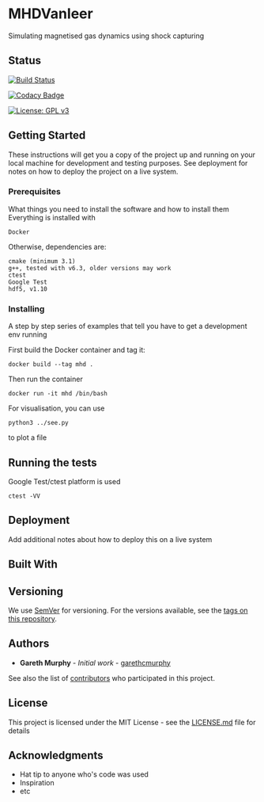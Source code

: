 # MHDVanleer

Simulating magnetised gas dynamics using shock capturing

## Status

[![Build Status](https://travis-ci.org/mhdproject/mhdvanleer.svg?branch=master)](https://travis-ci.org/mhdproject/mhdvanleer)

[![Codacy Badge](https://api.codacy.com/project/badge/Grade/9b7d2877bde0435d897f31e8c50497e6)](https://www.codacy.com/app/garethcmurphy/mhdvanleer?utm_source=github.com&amp;utm_medium=referral&amp;utm_content=garethcmurphy/mhdvanleer&amp;utm_campaign=Badge_Grade)

[![License: GPL v3](https://img.shields.io/badge/License-GPL%20v3-blue.svg)](https://www.gnu.org/licenses/gpl-3.0)


## Getting Started

These instructions will get you a copy of the project up and running on your local machine for development and testing purposes. See deployment for notes on how to deploy the project on a live system.

### Prerequisites

What things you need to install the software and how to install them
Everything is installed with
```
Docker
```

Otherwise, dependencies are:

```
cmake (minimum 3.1)
g++, tested with v6.3, older versions may work
ctest
Google Test
hdf5, v1.10
```

### Installing

A step by step series of examples that tell you have to get a development env running

First build the Docker container and tag it:
```
docker build --tag mhd .
```
Then run the container

```
docker run -it mhd /bin/bash 
```

For visualisation, you can use 
```
python3 ../see.py 
```
to plot a file

## Running the tests

Google Test/ctest platform is used

```
ctest -VV
```



## Deployment

Add additional notes about how to deploy this on a live system

## Built With




## Versioning

We use [SemVer](http://semver.org/) for versioning. For the versions available, see the [tags on this repository](https://github.com/mhdproject/mhdvanleer/tags). 

## Authors

* **Gareth Murphy** - *Initial work* - [garethcmurphy](https://github.com/garethcmurphy)

See also the list of [contributors](https://github.com/your/project/contributors) who participated in this project.

## License

This project is licensed under the MIT License - see the [LICENSE.md](LICENSE.md) file for details

## Acknowledgments

* Hat tip to anyone who's code was used
* Inspiration
* etc
